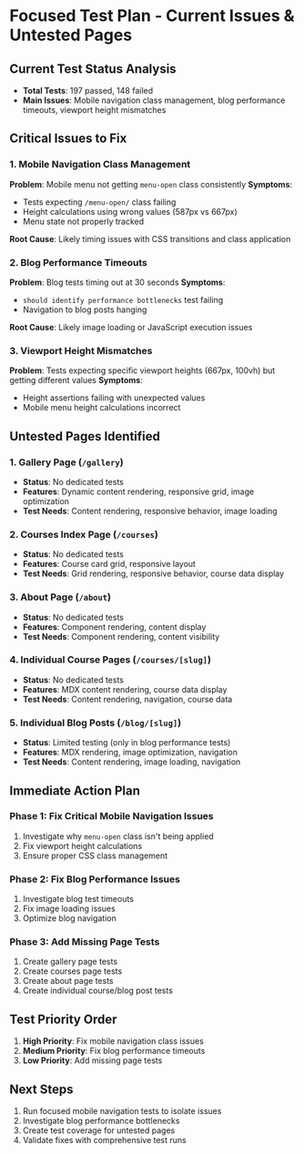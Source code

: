 # Focused Test Plan - Current Issues & Untested Pages

## Current Test Status Analysis
- **Total Tests**: 197 passed, 148 failed
- **Main Issues**: Mobile navigation class management, blog performance timeouts, viewport height mismatches

## Critical Issues to Fix

### 1. Mobile Navigation Class Management
**Problem**: Mobile menu not getting `menu-open` class consistently
**Symptoms**: 
- Tests expecting `/menu-open/` class failing
- Height calculations using wrong values (587px vs 667px)
- Menu state not properly tracked

**Root Cause**: Likely timing issues with CSS transitions and class application

### 2. Blog Performance Timeouts
**Problem**: Blog tests timing out at 30 seconds
**Symptoms**: 
- `should identify performance bottlenecks` test failing
- Navigation to blog posts hanging

**Root Cause**: Likely image loading or JavaScript execution issues

### 3. Viewport Height Mismatches
**Problem**: Tests expecting specific viewport heights (667px, 100vh) but getting different values
**Symptoms**: 
- Height assertions failing with unexpected values
- Mobile menu height calculations incorrect

## Untested Pages Identified

### 1. Gallery Page (`/gallery`)
- **Status**: No dedicated tests
- **Features**: Dynamic content rendering, responsive grid, image optimization
- **Test Needs**: Content rendering, responsive behavior, image loading

### 2. Courses Index Page (`/courses`)
- **Status**: No dedicated tests  
- **Features**: Course card grid, responsive layout
- **Test Needs**: Grid rendering, responsive behavior, course data display

### 3. About Page (`/about`)
- **Status**: No dedicated tests
- **Features**: Component rendering, content display
- **Test Needs**: Component rendering, content visibility

### 4. Individual Course Pages (`/courses/[slug]`)
- **Status**: No dedicated tests
- **Features**: MDX content rendering, course data display
- **Test Needs**: Content rendering, navigation, course data

### 5. Individual Blog Posts (`/blog/[slug]`)
- **Status**: Limited testing (only in blog performance tests)
- **Features**: MDX rendering, image optimization, navigation
- **Test Needs**: Content rendering, image loading, navigation

## Immediate Action Plan

### Phase 1: Fix Critical Mobile Navigation Issues
1. Investigate why `menu-open` class isn't being applied
2. Fix viewport height calculations
3. Ensure proper CSS class management

### Phase 2: Fix Blog Performance Issues
1. Investigate blog test timeouts
2. Fix image loading issues
3. Optimize blog navigation

### Phase 3: Add Missing Page Tests
1. Create gallery page tests
2. Create courses page tests
3. Create about page tests
4. Create individual course/blog post tests

## Test Priority Order
1. **High Priority**: Fix mobile navigation class issues
2. **Medium Priority**: Fix blog performance timeouts  
3. **Low Priority**: Add missing page tests

## Next Steps
1. Run focused mobile navigation tests to isolate issues
2. Investigate blog performance bottlenecks
3. Create test coverage for untested pages
4. Validate fixes with comprehensive test runs
